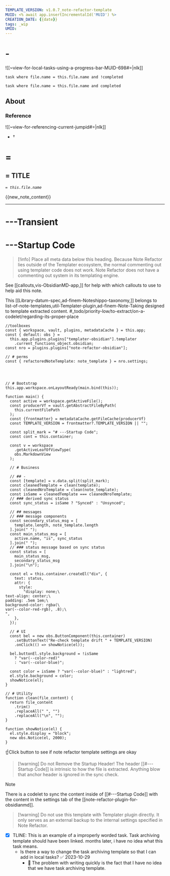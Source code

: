 ```yaml
---
TEMPLATE_VERSION: v1.0.7_note-refactor-template
MUID: <% await app.insertIncrementalId('MUID') %>
CREATION_DATE: {{date}} 
tags: _wip 
UMID: 
---
```

# -

![[~view-for-local-tasks-using-a-progress-bar-MUID-698#=|nlk]]

```dataview
task where file.name = this.file.name and !completed
```

```dataview
task where file.name = this.file.name and completed
```

## About

### Reference

![[~view-for-referencing-current-jumpid#=|nlk]]

* †

# =

## = TITLE

*`= this.file.name`*

{{new_note_content}}

---

# ---Transient

# ---Startup Code

> [!info] Place all meta data below this heading.
> Because Note Refactor lies outside of the Templater ecosystem, the normal commenting out using templater code does not work.
> Note Refactor does not have a commenting out system in its templating engine.


See [[callouts,vis-ObsidianMD-app,]] for help with which callouts to use to help aid this note.

This [[Library-datum-spec,ad-finem-Noteshippo-taxonomy,]] belongs to  list-of-note-templates,util-Templater-plugin,ad-finem-Note-Taking designed to template extracted content.
#_todo/priority-low/to-extract/on-a-codelet/regarding-its-proper-place 
```dataviewjs
//toolboxes
const { workspace, vault, plugins, metadataCache } = this.app;
const { default: obs } =
  this.app.plugins.plugins["templater-obsidian"].templater
    .current_functions_object.obsidian;
const nro = plugins.plugins["note-refactor-obsidian"];

// # perms
const { refactoredNoteTemplate: note_template } = nro.settings;




// # Bootstrap
this.app.workspace.onLayoutReady(main.bind(this));

function main() {
  const active = workspace.getActiveFile();
  const producerVf = vault.getAbstractFileByPath(
    this.currentFilePath
  );
  const {frontmatter} = metadataCache.getFileCache(producerVf)
  const TEMPLATE_VERSION = frontmatter?.TEMPLATE_VERSION || "";
  
  const split_mark = "# ---Startup Code";
  const cont = this.container;
  
  const v = workspace
    .getActiveLeafOfViewType(
    obs.MarkdownView
  );
  
  // # Business 
  
  // ## - 
  const [template] = v.data.split(split_mark);
  const cleanedTemplate = clean(template);
  const cleanedNroTemplate = clean(note_template);
  const isSame = cleanedTemplate === cleanedNroTemplate;
  // ### derived sync status  
  const sync_status = isSame ? "Synced" : "Unsynced";
  
  // ## messages
  // ### message components
  const secondary_status_msg = [
    template.length, note_template.length
  ].join(" ");
  const main_status_msg = [
    active.name, "is", sync_status
  ].join(" ");
  // ### status message based on sync status
  const status = [
    main_status_msg, 
    secondary_status_msg
  ].join("\n");

  const el = this.container.createEl("div", {
    text: status,
    attr: {
      style:
        "display: none;\
text-align: center;\
padding: .5em 1em;\
background-color: rgba(\
var(--color-red-rgb), .8);\
",
    },
  });

  // # UI
  const bel = new obs.ButtonComponent(this.container)
    .setButtonText("Re-check template drift " + TEMPLATE_VERSION)
    .onClick(() => showNotice(el));

  bel.buttonEl.style.background = !isSame
    ? "var(--color-red)"
    : "var(--color-blue)";

  const color = isSame ? "var(--color-blue)" : "lightred";
  el.style.background = color;
  showNotice(el);
}

// # Utility
function clean(file_content) {
  return file_content
    .trim()
    .replaceAll(" ", "")
    .replaceAll("\n", "");
}

function showNotice(el) {
  el.style.display = "block";
  new obs.Notice(el, 2000);
}
```
☝Click button to see if note refactor template settings are okay

>[!warning] Do not Remove the Startup Header!
>The header [[#---Startup Code]] is intrinsic to how the file is extracted. Anything blow that anchor header is ignored in the sync check.

>[!note]
>There is a codelet to sync the content inside of  [[#---Startup Code]] with the content in the settings tab of the [[note-refactor-plugin-for-obsidianmd]].

> [!warning] Do not use this template with Templater plugin directly. It only serves as an external backup to the internal settings specified in Note Refactor.

- [x] TLINE: This is an example of a improperly worded task. Task archiving template should have been linked. months later, i have no idea what this task means.
  - Is there a way to change the task archiving template so that I can add in local tasks? ✅ 2023-10-29
    - 🔑 The problem with writing quickly is the fact that I have no idea that we have task archiving template. 
